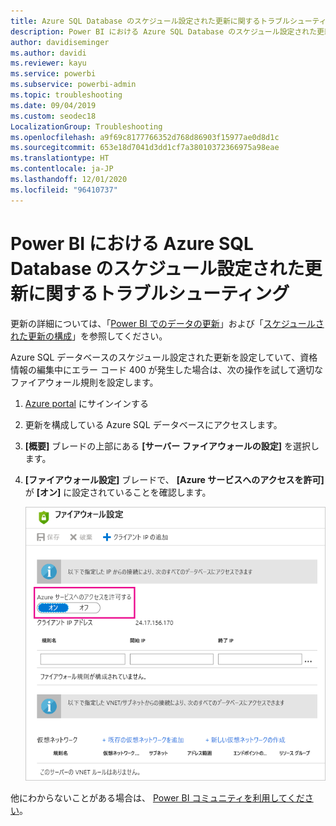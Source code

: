 ```yaml
---
title: Azure SQL Database のスケジュール設定された更新に関するトラブルシューティング
description: Power BI における Azure SQL Database のスケジュール設定された更新に関するトラブルシューティング
author: davidiseminger
ms.author: davidi
ms.reviewer: kayu
ms.service: powerbi
ms.subservice: powerbi-admin
ms.topic: troubleshooting
ms.date: 09/04/2019
ms.custom: seodec18
LocalizationGroup: Troubleshooting
ms.openlocfilehash: a9f69c8177766352d768d86903f15977ae0d8d1c
ms.sourcegitcommit: 653e18d7041d3dd1cf7a38010372366975a98eae
ms.translationtype: HT
ms.contentlocale: ja-JP
ms.lasthandoff: 12/01/2020
ms.locfileid: "96410737"
---
```

# <a name="troubleshooting-scheduled-refresh-for-azure-sql-databases-in-power-bi"></a>Power BI における Azure SQL Database のスケジュール設定された更新に関するトラブルシューティング

更新の詳細については、「[Power BI でのデータの更新](refresh-data.md)」および「[スケジュールされた更新の構成](refresh-scheduled-refresh.md)」を参照してください。

Azure SQL データベースのスケジュール設定された更新を設定していて、資格情報の編集中にエラー コード 400 が発生した場合は、次の操作を試して適切なファイアウォール規則を設定します。

1. [Azure portal](https://portal.azure.com) にサインインする

1. 更新を構成している Azure SQL データベースにアクセスします。

1. **[概要]** ブレードの上部にある **[サーバー ファイアウォールの設定]** を選択します。

1. **[ファイアウォール設定]** ブレードで、 **[Azure サービスへのアクセスを許可]** が **[オン]** に設定されていることを確認します。

    ![Azure で使用できるサービス](media/service-admin-troubleshooting-scheduled-refresh-azure-sql-databases/azurerefresh.png)  

他にわからないことがある場合は、 [Power BI コミュニティを利用してください](https://community.powerbi.com/)。
